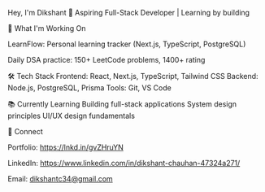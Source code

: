 Hey, I'm Dikshant 👋
Aspiring Full-Stack Developer | Learning by building

🚀 What I'm Working On

LearnFlow: Personal learning tracker (Next.js, TypeScript, PostgreSQL)

Daily DSA practice: 150+ LeetCode problems, 1400+ rating

🛠️ Tech Stack
Frontend: React, Next.js, TypeScript, Tailwind CSS
Backend: Node.js, PostgreSQL, Prisma
Tools: Git, VS Code


📚 Currently Learning
Building full-stack applications
System design principles
UI/UX design fundamentals

🔗 Connect

Portfolio: https://lnkd.in/gvZHruYN

LinkedIn: https://www.linkedin.com/in/dikshant-chauhan-47324a271/

Email: dikshantc34@gmail.com
